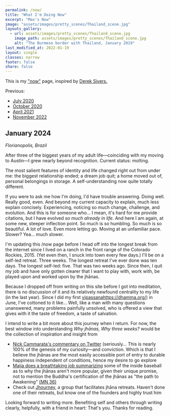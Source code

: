 ```yaml
---
permalink: /now/
title: "What I'm Doing Now"
excerpt: "Max's Now"
image: "assets/images/pretty_scenes/Thailand_scene.jpg"
layouts_gallery:
  - url: assets/images/pretty_scenes/Thailand_scene.jpg
    image_path: assets/images/pretty_scenes/Thailand_scene.jpg
    alt: "The Burmese border with Thailand, January 2019"
last_modified_at: 2022-01-19
layout: single
classes: narrow
footer: false
share: false
---
```


This is my ["now"](https://nownownow.com/about) page, inspired by [Derek Sivers.](https://sivers.org/nowff)

Previous:
- [July 2020](https://github.com/mefrem/mefrem.github.io/commit/e05bc4978ca2c3e1954959d566d0a10ed24571d2)
- [October 2020](https://github.com/mefrem/mefrem.github.io/commit/01e0747d441a4ac868b75960211512aa27357c4c?branch=01e0747d441a4ac868b75960211512aa27357c4c&diff=split)
- [April 2021](https://github.com/mefrem/mefrem.github.io/commit/02009472faf8e6587945a7975773552942f7b711)
- [November 2022](https://github.com/mefrem/mefrem.github.io/commit/3f26026166757d29dc1259c3ac79f3dfc84d530c)

## January 2024

_Florianopolis, Brazil_

After three of the biggest years of my adult life—coinciding with my moving to Austin—I grew nearly beyond recognition. Current status: molting. 

The most salient features of identity and life changed right out from under me: the biggest relationship ended; a dream job quit; a home moved out of, personal belongings in storage. A self-understanding now quite totally different. 

If you were to ask me how I'm doing, I'd have trouble answering. Doing well. Really good, even. And beyond my current capacity to explain, much less explain concisely. Experiencing, noticing so much change, challenge, and evolution. And this is for someone who... I mean, it's hard for me provide citations, but I have evolved _so much already in life_. And here I am again, at some new, steeper inflection point. So much is so humbling. So much is so beautiful. A lot of love. Even more letting go. Moving at an unfamiliar pace. Slower? Yea... much slower.

I'm updating this /now page before I head off into the longest break from the internet since I lived on a ranch in the front range of the Colorado Rockies, 2015. (Yet even then, I snuck into town every few days.) I'll be on a self-led retreat. Three weeks. The longest retreat I've ever done was ten days. The longest self-led: five. That was two weeks ago. Since then, I quit my job and have only gotten clearer that I want to play with, work with, be played upon and worked upon by the jhānas. 

Because I dropped off from writing on this site before I got into meditation, there is no discussion of it and its relatively newfound centrality to my life (in the last year). Since I did my first [vipassana](https://dhamma.org/)https://dhamma.org/) in June, I've cottoned to it like... Well, like a man with many questions unanswered, many problems painfully unsolved, who is offered a view that gives with it the taste of freedom, a taste of salvation. 

I intend to write a bit more about this journey when I return. For now, the best window into understanding _Why jhānas, Why three weeks?_ would be the collection of inspiration and insight from

- [Nick Cammarata's commentary on Twitter](https://twitter.com/search?q=from%3Anickcammarata%20jhana&src=typed_query) (seriously... This is nearly 100% of the genesis of my curiosity—and conviction. Which is that I believe the jhānas are the most easily accessible port of entry to durable happiness independent of conditions, hence my desire to go explore
- [Maija does a breathtaking job summarizing](https://maija-haavisto.medium.com/jh%C4%81nas-as-easily-accessible-insight-practice-everything-you-know-about-meditative-absorptions-2cbe7015a97e) some of the inside baseball as to why the jhānas aren't more popular, given their unique promise, not to mention the Buddha's certification of the jhānas as "the path to Awakening" [(MN 36)](https://suttacentral.net/mn36/en/sujato?lang=en&layout=plain&reference=none&notes=asterisk&highlight=false&script=latin)
- Check out [Jhourney](https://www.jhourney.io/), a group that facilitates jhāna retreats. Haven't done one of their retreats, but know one of the founders and highly trust him

Looking forward to writing more. Benefiting self and others through writing clearly, helpfully, with a friend in heart: That's you. Thanks for reading. 
